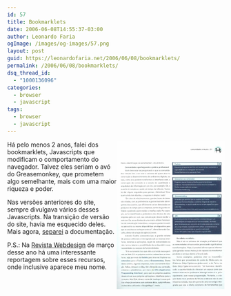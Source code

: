 ```yaml
---
id: 57
title: Bookmarklets
date: 2006-06-08T14:55:37-03:00
author: Leonardo Faria
ogImage: /images/og-images/57.png
layout: post
guid: https://leonardofaria.net/2006/06/08/bookmarklets/
permalink: /2006/06/08/bookmarklets/
dsq_thread_id:
  - "1000136096"
categories:
  - browser
  - javascript
tags:
  - browser
  - javascript
---
```

[<img src="/wp-content/uploads/2006/06/flickr.jpg" alt="Revista Webdesign" width="250" align="right" />](/wp-content/uploads/2006/06/flickr.jpg)Há pelo menos 2 anos, falei dos bookmarklets, Javascripts que modificam o comportamento do navegador. Talvez eles seriam o avó do Greasemonkey, que prometem algo semelhante, mais com uma maior riqueza e poder.

Nas versões anteriores do site, sempre divulgava vários desses Javascripts. Na transição de versão do site, havia me esquecido deles. Mais agora, [separei](/wp-content/uploads/2006/06/bookmarklets.html) a documentação.

P.S.: Na [Revista Webdesign](http://www.arteccom.com.br/webdesign) de março desse ano há uma interessante reportagem sobre esses recursos, onde inclusive aparece meu nome.
